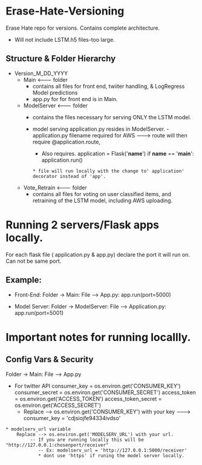 # Erase-Hate-Versioning
Erase Hate repo for versions. Contains complete architecture.

* Will not include LSTM.h5 files-too large.

## Structure & Folder Hierarchy

- Version_M_DD_YYYY
  - Main <--- folder
      - contains all files for front end, twiiter handling, & LogRegress Model predictions
      - app.py for for front end is in Main.
  - ModelServer <--- folder
      - contains the files necessary for serving ONLY the LSTM model.
      - model serving application.py resides in ModelServer.
           -application.py filename required for AWS ---> route will then require @application.route,
           * Also requires.
           application = Flask('__name__')
           if __name__ == '__main__':
            application.run()

            * file will run locally with the change to' application' decorator instead of 'app'.
  - Vote_Retrain <--- folder
      - contains all files for voting on user classified items, and retraining of the LSTM model, including AWS uploading.

# Running 2 servers/Flask apps locally.

  For each flask file ( application.py & app.py) declare the port it will run on. Can not be same port.

  ## Example:

  * Front-End: Folder -> Main: File --> App.py:  app.run(port=5000)

  * Model Server: Folder -> ModelServer: File --> Application.py: app.run(port=5001)

# Important notes for running locallly.

  ## Config Vars & Security

Folder -> Main: File --> App.py
   * For twitter API
    consumer_key = os.environ.get('CONSUMER_KEY')
    consumer_secret = os.environ.get('CONSUMER_SECRET')
    access_token = os.environ.get('ACCESS_TOKEN')
    access_token_secret = os.environ.get('ACCESS_SECRET')
        * Replace --> os.environ.get('CONSUMER_KEY') with your key ---> consumer_key = 'cdjsiojfe94334ivdso'


    * modelserv_url variable
        Replace --> os.environ.get('MODELSERV_URL') with your url.
             -- If you are running locally this will be "http://127.0.0.1:chosenport/receiver"
                -- Ex: modelserv_url = 'http://127.0.0.1:5000/receiver'
                * dont use 'https' if runing the model server locally.
